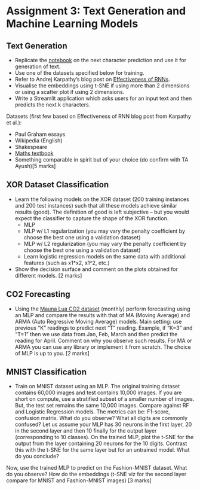 # Assignment 3: Text Generation and Machine Learning Models

## Text Generation
- Replicate the [notebook](https://nipunbatra.github.io/ml-teaching/notebooks/names.html) on the next character prediction and use it for generation of text.
- Use one of the datasets specified below for training.
- Refer to Andrej Karpathy’s blog post on [Effectiveness of RNNs](http://karpathy.github.io/2015/05/21/rnn-effectiveness/).
- Visualise the embeddings using t-SNE if using more than 2 dimensions or using a scatter plot if using 2 dimensions.
- Write a Streamlit application which asks users for an input text and then predicts the next k characters.

Datasets (first few based on Effectiveness of RNN blog post from Karpathy et al.):

- Paul Graham essays
- Wikipedia (English)
- Shakespeare
- [Maths textbook](https://github.com/stacks/stacks-project)
- Something comparable in spirit but of your choice (do confirm with TA Ayush)[5 marks]

## XOR Dataset Classification
- Learn the following models on the XOR dataset (200 training instances and 200 test instances) such that all these models achieve similar results (good). The definition of good is left subjective – but you would expect the classifier to capture the shape of the XOR function.
  - MLP
  - MLP w/ L1 regularization (you may vary the penalty coefficient by choose the best one using a validation dataset)
  - MLP w/ L2 regularization (you may vary the penalty coefficient by choose the best one using a validation dataset)
  - Learn logistic regression models on the same data with additional features (such as x1*x2, x1^2, etc.)
- Show the decision surface and comment on the plots obtained for different models. [2 marks]

## CO2 Forecasting
- Using the [Mauna Lua CO2 dataset](https://gml.noaa.gov/webdata/ccgg/trends/co2/co2_mm_mlo.csv) (monthly) perform forecasting using an MLP and compare the results with that of MA (Moving Average) and ARMA (Auto Regressive Moving Average) models. Main setting: use previous “K” readings to predict next “T” reading. Example, if “K=3” and “T=1” then we use data from Jan, Feb, March and then predict the reading for April. Comment on why you observe such results. For MA or ARMA you can use any library or implement it from scratch. The choice of MLP is up to you. [2 marks]

## MNIST Classification
- Train on MNIST dataset using an MLP. The original training dataset contains 60,000 images and test contains 10,000 images. If you are short on compute, use a stratified subset of a smaller number of images. But, the test set remains the same 10,000 images. Compare against RF and Logistic Regression models. The metrics can be: F1-score, confusion matrix. What do you observe? What all digits are commonly confused? Let us assume your MLP has 30 neurons in the first layer, 20 in the second layer and then 10 finally for the output layer (corresponding to 10 classes). On the trained MLP, plot the t-SNE for the output from the layer containing 20 neurons for the 10 digits. Contrast this with the t-SNE for the same layer but for an untrained model. What do you conclude?

Now, use the trained MLP to predict on the Fashion-MNIST dataset. What do you observe? How do the embeddings (t-SNE viz for the second layer compare for MNIST and Fashion-MNIST images) [3 marks]
